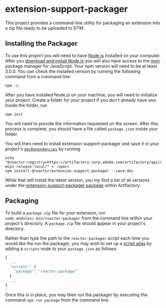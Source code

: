 # extension-support-packager

This project provides a command-line utility for packaging an extension into a zip file ready to be uploaded to DTM.

## Installing the Packager

To use this project you will need to have [Node.js](https://nodejs.org/en/) installed on your computer. After you [download and install Node.js](https://nodejs.org/en/download/) you will also have access to the [npm](https://www.npmjs.com/) package manager for JavaScript. Your npm version will need to be at least 3.0.0. You can check the installed version by running the following command from a command line:

```
npm -v
```

After you have installed Node.js on your machine, you will need to initialize your project. Create a folder for your project if you don't already have one. Inside the folder, run

```
npm init
```

You will need to provide the information requested on the screen. After this process is complete, you should have a file called `package.json` inside your folder.

You will then need to install extension-support-packager and save it in your project's [`devDependencies`](https://docs.npmjs.com/files/package.json#devdependencies) by running

```
echo "@reactor:registry=https://artifactory.corp.adobe.com/artifactory/api/npm/npm-mcps-release-local/" > .npmrc
npm install @reactor/extension-support-packager --save-dev
```

While that will install the latest version, you my find a list of all versions under the [extension-support-packager package](https://artifactory.corp.adobe.com/artifactory/webapp/#/artifacts/browse/tree/General/npm-mcps-release-local/@reactor/extension-support-packager/-/@reactor) within Artifactory.

## Packaging

To build a `package.zip` file for your extension, run `node_modules/.bin/reactor-packager` from the command line within your project's directory. A `package.zip` file should appear in your project's directory.

Rather than type the path to the `reactor-packager` script each time you would like the run the packager, you may wish to set up a [script alias](https://docs.npmjs.com/misc/scripts) by adding a `scripts` node to your `package.json` as follows:

```javascript
{
  ...
  "scripts": {
    "package": "reactor-packager"
  }
  ...
}
```

Once this is in place, you may then run the packager by executing the command `npm run package` from the command line.
